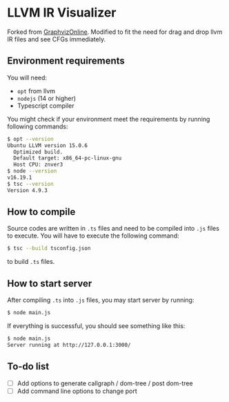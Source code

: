 # LLVM IR Visualizer

Forked from [GraphvizOnline](https://github.com/dreampuf/GraphvizOnline). Modified to fit the need for drag and drop llvm IR files and see CFGs immediately.

## Environment requirements

You will need:

- `opt` from llvm
- `nodejs` (14 or higher)
- Typescript compiler

You might check if your environment meet the requirements by running following commands:

```bash
$ opt --version
Ubuntu LLVM version 15.0.6
  Optimized build.
  Default target: x86_64-pc-linux-gnu
  Host CPU: znver3
$ node --version
v16.19.1
$ tsc --version
Version 4.9.3
```

## How to compile

Source codes are written in `.ts` files and need to be compiled into `.js` files to execute. You will have to execute the following command:

```bash
$ tsc --build tsconfig.json
```

to build `.ts` files.

## How to start server

After compiling `.ts` into `.js` files, you may start server by running:

```bash
$ node main.js
```

If everything is successful, you should see something like this:

```bash
$ node main.js
Server running at http://127.0.0.1:3000/
```

## To-do list

- [ ] Add options to generate callgraph / dom-tree / post dom-tree
- [ ] Add command line options to change port
